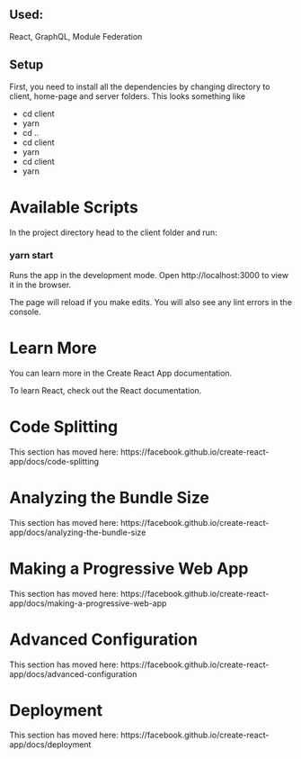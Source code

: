 <h2> Used: </h2>
<p> React, GraphQL, Module Federation </p>
<h2>Setup</h2>
<p>First, you need to install all the dependencies by changing directory to client, home-page and server folders. This looks something like</p>
<ul>
<li>cd client </li>
<li> yarn </li>
<li>cd ..</li>
<li>cd client </li>
<li> yarn </li>
<li>cd client </li>
<li> yarn </li>
</ul>

<h1> Available Scripts </h1>
<p>In the project directory head to the client folder and run: </p>
<h3>yarn start </h3>
<p>Runs the app in the development mode.
Open http://localhost:3000 to view it in the browser.

The page will reload if you make edits.
You will also see any lint errors in the console.</p>

<h1>Learn More</h1>
<p>You can learn more in the Create React App documentation. 

To learn React, check out the React documentation.
</p>
<h1> Code Splitting </h1>
<p>This section has moved here: https://facebook.github.io/create-react-app/docs/code-splitting </p>

<h1> Analyzing the Bundle Size </h1>
<p>This section has moved here: https://facebook.github.io/create-react-app/docs/analyzing-the-bundle-size </p>

<h1>Making a Progressive Web App </h1>
<p>This section has moved here: https://facebook.github.io/create-react-app/docs/making-a-progressive-web-app </p>

<h1>Advanced Configuration</h1>
<p>This section has moved here: https://facebook.github.io/create-react-app/docs/advanced-configuration</p>

<h1>Deployment</h1>
<p>This section has moved here: https://facebook.github.io/create-react-app/docs/deployment </p>

